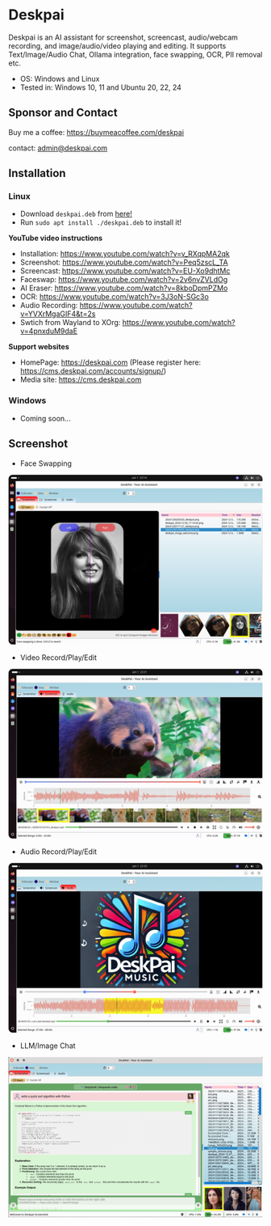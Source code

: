 # Deskpai

Deskpai is an AI assistant for screenshot, screencast, audio/webcam recording, and image/audio/video playing and editing. It supports Text/Image/Audio Chat, Ollama integration, face swapping, OCR, PII removal etc.

- OS: Windows and Linux
- Tested in: Windows 10, 11 and Ubuntu 20, 22, 24

## Sponsor and Contact

Buy me a coffee: https://buymeacoffee.com/deskpai

contact: [admin@deskpai.com](mailto:admin@deskpai.com)


## Installation

### Linux

- Download `deskpai.deb` from [here!](https://github.com/deskpai/deskpai/releases/download/v1.0.0/deskpai.deb)
- Run `sudo apt install ./deskpai.deb` to install it!

**YouTube video instructions**
- Installation: https://www.youtube.com/watch?v=v_RXqpMA2qk
- Screenshot: https://www.youtube.com/watch?v=Peq5zscL_TA
- Screencast: https://www.youtube.com/watch?v=EU-Xo9dhtMc
- Faceswap: https://www.youtube.com/watch?v=2v6nvZVLdOg
- AI Eraser: https://www.youtube.com/watch?v=8kboDpmPZMo
- OCR: https://www.youtube.com/watch?v=3J3oN-SGc3o
- Audio Recording: https://www.youtube.com/watch?v=YVXrMgaGIF4&t=2s
- Swtich from Wayland to XOrg: https://www.youtube.com/watch?v=4pnxduM9daE

**Support websites**
- HomePage: https://deskpai.com (Please register here: https://cms.deskpai.com/accounts/signup/)
- Media site: https://cms.deskpai.com



### Windows

- Coming soon...

## Screenshot

- Face Swapping

![Face Swapping](img/ss1.png)

- Video Record/Play/Edit

![Video Player/Editor](img/ss2.png)

- Audio Record/Play/Edit

![Audio Player/Editor](img/ss3.png)

- LLM/Image Chat

![Chat with LLM](img/ss4.png)

